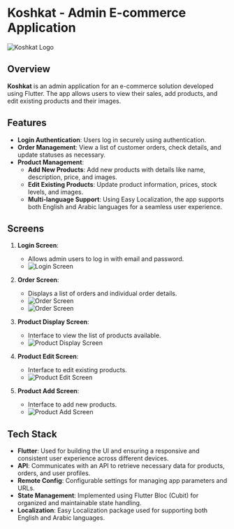 # Koshkat - Admin E-commerce Application

![Koshkat Logo](https://github.com/user-attachments/assets/49e224d2-ff44-46ac-ae4f-1618236e10a7) <!-- Replace with the direct link to your image -->

## Overview
**Koshkat** is an admin application for an e-commerce solution developed using Flutter. The app allows users to view their sales, add products, and edit existing products and their images.

## Features
- **Login Authentication**: Users log in securely using authentication.
- **Order Management**: View a list of customer orders, check details, and update statuses as necessary.
- **Product Management**:
  - **Add New Products**: Add new products with details like name, description, price, and images.
  - **Edit Existing Products**: Update product information, prices, stock levels, and images.
  - **Multi-language Support**: Using Easy Localization, the app supports both English and Arabic languages for a seamless user experience.

## Screens
1. **Login Screen**: 
   - Allows admin users to log in with email and password.
   - ![Login Screen](https://github.com/user-attachments/assets/566b8c0e-5825-49ae-a42d-e6c3ddf079a0)

2. **Order Screen**: 
   - Displays a list of orders and individual order details.
   - ![Order Screen](https://github.com/user-attachments/assets/90d70e0e-5bf2-4340-a126-174d3d854fa0)
   - ![Order Screen](https://github.com/user-attachments/assets/1bfddde8-3831-42a7-a557-90a70385e91f)

3. **Product Display Screen**: 
   - Interface to view the list of products available.
   - ![Product Display Screen](https://github.com/user-attachments/assets/794d314a-6b74-425c-bbcc-6c0a92defcef)

4. **Product Edit Screen**: 
   - Interface to edit existing products.
   - ![Product Edit Screen](https://github.com/user-attachments/assets/e26f91c2-97ac-457b-8f36-c4ade6ef5eb9)


5. **Product Add Screen**: 
   - Interface to add new products.
   - ![Product Add Screen](https://github.com/user-attachments/assets/f1595179-4f9a-4a36-8b16-979b628206d3)


## Tech Stack
- **Flutter**: Used for building the UI and ensuring a responsive and consistent user experience across different devices.
- **API**: Communicates with an API to retrieve necessary data for products, orders, and user profiles.
- **Remote Config**: Configurable settings for managing app parameters and URLs.
- **State Management**: Implemented using Flutter Bloc (Cubit) for organized and maintainable state handling.
- **Localization**: Easy Localization package used for supporting both English and Arabic languages.

